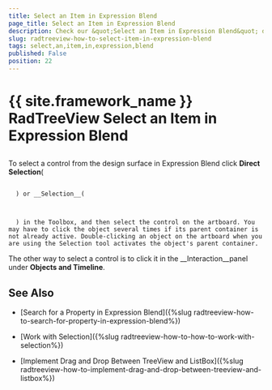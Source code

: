 ```yaml
---
title: Select an Item in Expression Blend
page_title: Select an Item in Expression Blend
description: Check our &quot;Select an Item in Expression Blend&quot; documentation article for the RadTreeView {{ site.framework_name }} control.
slug: radtreeview-how-to-select-item-in-expression-blend
tags: select,an,item,in,expression,blend
published: False
position: 22
---
```


# {{ site.framework_name }} RadTreeView Select an Item in Expression Blend



## 

To select a control from the design surface in Expression Blend click __Direct Selection__(


         
      ) or __Selection__(


         
      ) in the Toolbox, and then select the control on the artboard. You may have to click the object several times if its parent container is not already active. Double-clicking an object on the artboard when you are using the Selection tool activates the object's parent container.

The other way to select a control is to click it in the __Interaction__panel under __Objects and Timeline__.

## See Also

 * [Search for a Property in Expression Blend]({%slug radtreeview-how-to-search-for-property-in-expression-blend%})

 * [Work with Selection]({%slug radtreeview-how-to-how-to-work-with-selection%})

 * [Implement Drag and Drop Between TreeView and ListBox]({%slug radtreeview-how-to-implement-drag-and-drop-between-treeview-and-listbox%})
